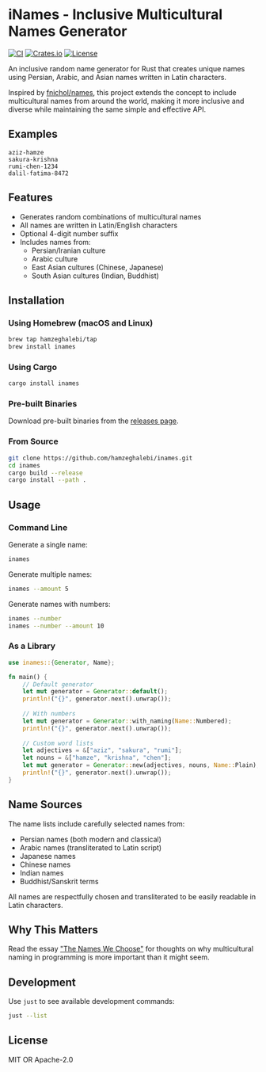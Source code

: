 # iNames - Inclusive Multicultural Names Generator

[![CI](https://github.com/hamzeghalebi/inames/actions/workflows/ci.yml/badge.svg)](https://github.com/hamzeghalebi/inames/actions/workflows/ci.yml)
[![Crates.io](https://img.shields.io/crates/v/inames.svg)](https://crates.io/crates/inames)
[![License](https://img.shields.io/badge/license-MIT%2FApache--2.0-blue.svg)](LICENSE-MIT)

An inclusive random name generator for Rust that creates unique names using Persian, Arabic, and Asian names written in Latin characters. 

Inspired by [fnichol/names](https://github.com/fnichol/names), this project extends the concept to include multicultural names from around the world, making it more inclusive and diverse while maintaining the same simple and effective API.

## Examples

```
aziz-hamze
sakura-krishna
rumi-chen-1234
dalil-fatima-8472
```

## Features

- Generates random combinations of multicultural names
- All names are written in Latin/English characters
- Optional 4-digit number suffix
- Includes names from:
  - Persian/Iranian culture
  - Arabic culture
  - East Asian cultures (Chinese, Japanese)
  - South Asian cultures (Indian, Buddhist)

## Installation

### Using Homebrew (macOS and Linux)

```bash
brew tap hamzeghalebi/tap
brew install inames
```

### Using Cargo

```bash
cargo install inames
```

### Pre-built Binaries

Download pre-built binaries from the [releases page](https://github.com/hamzeghalebi/inames/releases).

### From Source

```bash
git clone https://github.com/hamzeghalebi/inames.git
cd inames
cargo build --release
cargo install --path .
```

## Usage

### Command Line

Generate a single name:
```bash
inames
```

Generate multiple names:
```bash
inames --amount 5
```

Generate names with numbers:
```bash
inames --number
inames --number --amount 10
```

### As a Library

```rust
use inames::{Generator, Name};

fn main() {
    // Default generator
    let mut generator = Generator::default();
    println!("{}", generator.next().unwrap());
    
    // With numbers
    let mut generator = Generator::with_naming(Name::Numbered);
    println!("{}", generator.next().unwrap());
    
    // Custom word lists
    let adjectives = &["aziz", "sakura", "rumi"];
    let nouns = &["hamze", "krishna", "chen"];
    let mut generator = Generator::new(adjectives, nouns, Name::Plain);
    println!("{}", generator.next().unwrap());
}
```

## Name Sources

The name lists include carefully selected names from:
- Persian names (both modern and classical)
- Arabic names (transliterated to Latin script)
- Japanese names
- Chinese names
- Indian names
- Buddhist/Sanskrit terms

All names are respectfully chosen and transliterated to be easily readable in Latin characters.

## Why This Matters

Read the essay ["The Names We Choose"](ESSAY.md) for thoughts on why multicultural naming in programming is more important than it might seem.

## Development

Use `just` to see available development commands:

```bash
just --list
```

## License

MIT OR Apache-2.0